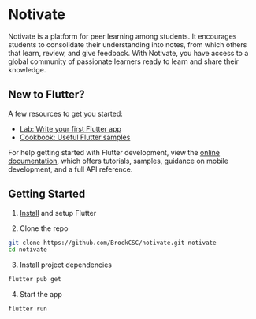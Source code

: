 # Notivate

Notivate is a platform for peer learning among students.
It encourages students to consolidate their understanding into notes, from which others that learn, review, and give feedback.
With Notivate, you have access to a global community of passionate learners ready to learn and share their knowledge.

## New to Flutter?

A few resources to get you started:

- [Lab: Write your first Flutter app](https://docs.flutter.dev/get-started/codelab)
- [Cookbook: Useful Flutter samples](https://docs.flutter.dev/cookbook)

For help getting started with Flutter development, view the
[online documentation](https://docs.flutter.dev/), which offers tutorials,
samples, guidance on mobile development, and a full API reference.

## Getting Started

1. [Install](https://flutter.dev/docs/get-started/install) and setup Flutter

2. Clone the repo

```sh
git clone https://github.com/BrockCSC/notivate.git notivate
cd notivate
```

3. Install project dependencies

```sh
flutter pub get
```

4. Start the app

```sh
flutter run
```
